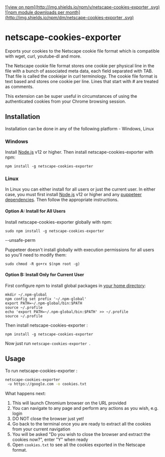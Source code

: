 [![view on npm](http://img.shields.io/npm/v/netscape-cookies-exporter
.svg)](https://www.npmjs.org/package/netscape-cookies-exporter
)
[![npm module downloads per month](http://img.shields.io/npm/dm/netscape-cookies-exporter
.svg)](https://www.npmjs.org/package/netscape-cookies-exporter
)

# netscape-cookies-exporter


Exports your cookies to the Netscape cookie file format which is compatible with wget, curl, youtube-dl and more.

The Netscape cookie file format stores one cookie per physical line in the file with a bunch of associated meta data, each field separated with TAB. That file is called the cookiejar in curl terminology. The cookie file format is text based and stores one cookie per line. Lines that start with # are treated as comments.

This extension can be super useful in circumstances of using the authenticated cookies from your Chrome browsing session.

## Installation

Installation can be done in any of the following platform - Windows, Linux

### Windows

Install [Node.js](https://nodejs.org/) v12 or higher. Then install netscape-cookies-exporter
 with npm:

    npm install -g netscape-cookies-exporter


### Linux

In Linux you can either install for all users or just the current user. In either case, you must first install [Node.js](https://nodejs.org/) v12 or higher and any [puppeteer dependencies](https://github.com/GoogleChrome/puppeteer/blob/master/docs/troubleshooting.md#chrome-headless-doesnt-launch). Then follow the appropriate instructions.

#### Option A: Install for All Users

Install netscape-cookies-exporter
 globally with npm:

    sudo npm install -g netscape-cookies-exporter
 --unsafe-perm

Puppeteer doesn't install globally with execution permissions for all users so you'll need to modify them:

    sudo chmod -R go+rx $(npm root -g)

#### Option B: Install Only for Current User

First configure npm to install global packages in [your home directory](https://docs.npmjs.com/getting-started/fixing-npm-permissions):

    mkdir ~/.npm-global
    npm config set prefix '~/.npm-global'
    export PATH=~/.npm-global/bin:$PATH
    source ~/.profile
    echo 'export PATH=~/.npm-global/bin:$PATH' >> ~/.profile
    source ~/.profile

Then install netscape-cookies-exporter
:

    npm install -g netscape-cookies-exporter


Now just run `netscape-cookies-exporter
`.

## Usage

To run netscape-cookies-exporter
:

```bash
netscape-cookies-exporter
 -u https://google.com -o cookies.txt
```

What happens next:

1. This will launch Chromium browser on the URL provided
2. You can navigate to any page and perform any actions as you wish, e.g. login
3. DO NOT close the browser just yet!
4. Go back to the terminal once you are ready to extract all the cookies from your current navigation
5. You will be asked "Do you wish to close the browser and extract the cookies now?", enter "Y" when ready
6. Open `cookies.txt` to see all the cookies exported in the Netscape format.
